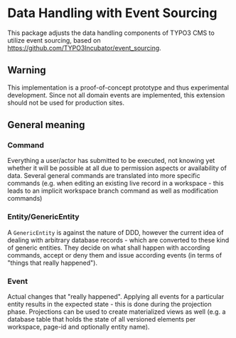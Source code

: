 # Data Handling with Event Sourcing

This package adjusts the data handling components of TYPO3 CMS to utilize
event sourcing, based on https://github.com/TYPO3Incubator/event_sourcing.

## Warning

This implementation is a proof-of-concept prototype and thus experimental
development. Since not all domain events are implemented, this extension
should not be used for production sites.

## General meaning

### Command

Everything a user/actor has submitted to be executed, not knowing yet
whether it will be possible at all due to permission aspects or availability
of data. Several general commands are translated into more specific commands
(e.g. when editing an existing live record in a workspace - this leads to
an implicit workspace branch command as well as modification commands)

### Entity/GenericEntity

A `GenericEntity` is against the nature of DDD, however the current idea of
dealing with arbitrary database records - which are converted to these kind
of generic entities. They decide on what shall happen with according commands,
accept or deny them and issue according events (in terms of "things that really
happened").

### Event

Actual changes that "really happened". Applying all events for a particular
entity results in the expected state - this is done during the projection
phase. Projections can be used to create materialized views as well (e.g.
a database table that holds the state of all versioned elements per workspace,
page-id and optionally entity name).
